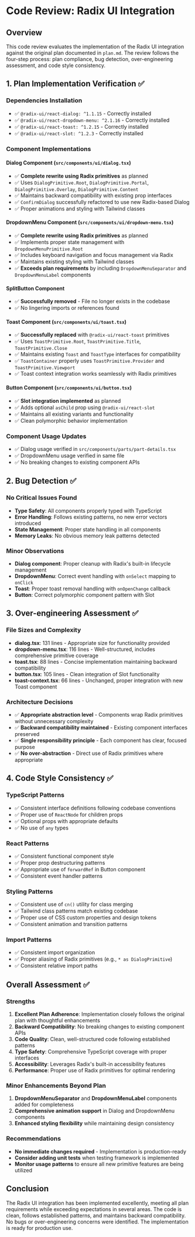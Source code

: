 # Code Review: Radix UI Integration

## Overview
This code review evaluates the implementation of the Radix UI integration against the original plan documented in `plan.md`. The review follows the four-step process: plan compliance, bug detection, over-engineering assessment, and code style consistency.

## 1. Plan Implementation Verification ✅

### Dependencies Installation
- ✅ `@radix-ui/react-dialog: ^1.1.15` - Correctly installed
- ✅ `@radix-ui/react-dropdown-menu: ^2.1.16` - Correctly installed  
- ✅ `@radix-ui/react-toast: ^1.2.15` - Correctly installed
- ✅ `@radix-ui/react-slot: ^1.2.3` - Correctly installed

### Component Implementations

#### Dialog Component (`src/components/ui/dialog.tsx`)
- ✅ **Complete rewrite using Radix primitives** as planned
- ✅ Uses `DialogPrimitive.Root`, `DialogPrimitive.Portal`, `DialogPrimitive.Overlay`, `DialogPrimitive.Content`
- ✅ Maintains backward compatibility with existing prop interfaces
- ✅ `ConfirmDialog` successfully refactored to use new Radix-based Dialog
- ✅ Proper animations and styling with Tailwind classes

#### DropdownMenu Component (`src/components/ui/dropdown-menu.tsx`)
- ✅ **Complete rewrite using Radix primitives** as planned
- ✅ Implements proper state management with `DropdownMenuPrimitive.Root`
- ✅ Includes keyboard navigation and focus management via Radix
- ✅ Maintains existing styling with Tailwind classes
- ✅ **Exceeds plan requirements** by including `DropdownMenuSeparator` and `DropdownMenuLabel` components

#### SplitButton Component
- ✅ **Successfully removed** - File no longer exists in the codebase
- ✅ No lingering imports or references found

#### Toast Component (`src/components/ui/toast.tsx`)
- ✅ **Successfully replaced** with `@radix-ui/react-toast` primitives
- ✅ Uses `ToastPrimitive.Root`, `ToastPrimitive.Title`, `ToastPrimitive.Close`
- ✅ Maintains existing `Toast` and `ToastType` interfaces for compatibility
- ✅ `ToastContainer` properly uses `ToastPrimitive.Provider` and `ToastPrimitive.Viewport`
- ✅ Toast context integration works seamlessly with Radix primitives

#### Button Component (`src/components/ui/button.tsx`)
- ✅ **Slot integration implemented** as planned
- ✅ Adds optional `asChild` prop using `@radix-ui/react-slot`
- ✅ Maintains all existing variants and functionality
- ✅ Clean polymorphic behavior implementation

### Component Usage Updates
- ✅ Dialog usage verified in `src/components/parts/part-details.tsx`
- ✅ DropdownMenu usage verified in same file
- ✅ No breaking changes to existing component APIs

## 2. Bug Detection ✅

### No Critical Issues Found
- **Type Safety**: All components properly typed with TypeScript
- **Error Handling**: Follows existing patterns, no new error vectors introduced
- **State Management**: Proper state handling in all components
- **Memory Leaks**: No obvious memory leak patterns detected

### Minor Observations
- **Dialog component**: Proper cleanup with Radix's built-in lifecycle management
- **DropdownMenu**: Correct event handling with `onSelect` mapping to `onClick`
- **Toast**: Proper toast removal handling with `onOpenChange` callback
- **Button**: Correct polymorphic component pattern with Slot

## 3. Over-engineering Assessment ✅

### File Sizes and Complexity
- **dialog.tsx**: 131 lines - Appropriate size for functionality provided
- **dropdown-menu.tsx**: 116 lines - Well-structured, includes comprehensive primitive coverage
- **toast.tsx**: 88 lines - Concise implementation maintaining backward compatibility
- **button.tsx**: 105 lines - Clean integration of Slot functionality
- **toast-context.tsx**: 66 lines - Unchanged, proper integration with new Toast component

### Architecture Decisions
- ✅ **Appropriate abstraction level** - Components wrap Radix primitives without unnecessary complexity
- ✅ **Backward compatibility maintained** - Existing component interfaces preserved
- ✅ **Single responsibility principle** - Each component has clear, focused purpose
- ✅ **No over-abstraction** - Direct use of Radix primitives where appropriate

## 4. Code Style Consistency ✅

### TypeScript Patterns
- ✅ Consistent interface definitions following codebase conventions
- ✅ Proper use of `ReactNode` for children props
- ✅ Optional props with appropriate defaults
- ✅ No use of `any` types

### React Patterns
- ✅ Consistent functional component style
- ✅ Proper prop destructuring patterns
- ✅ Appropriate use of `forwardRef` in Button component
- ✅ Consistent event handler patterns

### Styling Patterns
- ✅ Consistent use of `cn()` utility for class merging
- ✅ Tailwind class patterns match existing codebase
- ✅ Proper use of CSS custom properties and design tokens
- ✅ Consistent animation and transition patterns

### Import Patterns
- ✅ Consistent import organization
- ✅ Proper aliasing of Radix primitives (e.g., `* as DialogPrimitive`)
- ✅ Consistent relative import paths

## Overall Assessment ✅

### Strengths
1. **Excellent Plan Adherence**: Implementation closely follows the original plan with thoughtful enhancements
2. **Backward Compatibility**: No breaking changes to existing component APIs
3. **Code Quality**: Clean, well-structured code following established patterns
4. **Type Safety**: Comprehensive TypeScript coverage with proper interfaces
5. **Accessibility**: Leverages Radix's built-in accessibility features
6. **Performance**: Proper use of Radix primitives for optimal rendering

### Minor Enhancements Beyond Plan
1. **DropdownMenuSeparator** and **DropdownMenuLabel** components added for completeness
2. **Comprehensive animation support** in Dialog and DropdownMenu components
3. **Enhanced styling flexibility** while maintaining design consistency

### Recommendations
- **No immediate changes required** - Implementation is production-ready
- **Consider adding unit tests** when testing framework is implemented
- **Monitor usage patterns** to ensure all new primitive features are being utilized

## Conclusion
The Radix UI integration has been implemented excellently, meeting all plan requirements while exceeding expectations in several areas. The code is clean, follows established patterns, and maintains backward compatibility. No bugs or over-engineering concerns were identified. The implementation is ready for production use.